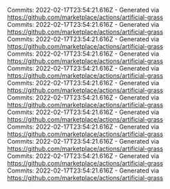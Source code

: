 Commits: 2022-02-17T23:54:21.616Z - Generated via https://github.com/marketplace/actions/artificial-grass
<br>
Commits: 2022-02-17T23:54:21.616Z - Generated via https://github.com/marketplace/actions/artificial-grass
<br>
Commits: 2022-02-17T23:54:21.616Z - Generated via https://github.com/marketplace/actions/artificial-grass
<br>
Commits: 2022-02-17T23:54:21.616Z - Generated via https://github.com/marketplace/actions/artificial-grass
<br>
Commits: 2022-02-17T23:54:21.616Z - Generated via https://github.com/marketplace/actions/artificial-grass
<br>
Commits: 2022-02-17T23:54:21.616Z - Generated via https://github.com/marketplace/actions/artificial-grass
<br>
Commits: 2022-02-17T23:54:21.616Z - Generated via https://github.com/marketplace/actions/artificial-grass
<br>
Commits: 2022-02-17T23:54:21.616Z - Generated via https://github.com/marketplace/actions/artificial-grass
<br>
Commits: 2022-02-17T23:54:21.616Z - Generated via https://github.com/marketplace/actions/artificial-grass
<br>
Commits: 2022-02-17T23:54:21.616Z - Generated via https://github.com/marketplace/actions/artificial-grass
<br>
Commits: 2022-02-17T23:54:21.616Z - Generated via https://github.com/marketplace/actions/artificial-grass
<br>
Commits: 2022-02-17T23:54:21.616Z - Generated via https://github.com/marketplace/actions/artificial-grass
<br>
